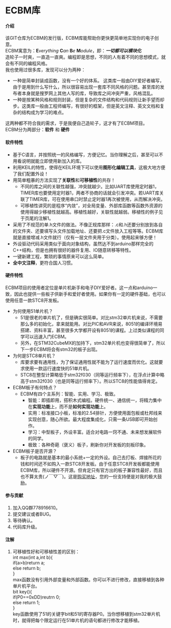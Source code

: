 # ECBM库

#### 介绍
该GIT仓库为ECBM的发行版，ECBM库能帮助你更快更简单地实现你的电子创意。  
ECBM寓意为：**E***verything* **C***an* **B***e* **M***odule*，即：***一切都可以模块化***  
造轮子一时爽，一直造一直爽。编程即是思想，不同的人有着不同的思想模式，就会有不同的编程风格。   
我也使用过很多库，发现可以分为两种：   
* 一种是简单封装成函数，没有一个好的体系。 这类库一般由DIY爱好者编写，由于是用到什么写什么，所以很容易出现一套库不同风格的问题。甚至库的发布者本身就是搜罗网上其他人写的库，导致库之间冲突严重，风格混乱。   
* 一种是按某种风格和规则封装，但是复杂的文件结构和代码规则让新手望而却步。这类库一般由工程师编写，有很好的框架，但是英文注释、英文文档和复杂的结构成为学习的难点。  

这两种都不符合我的需求，于是我便自己造轮子，这才有了ECBM项目。  
ECBM分为两部分：**软件** 和 **硬件**  
#### 软件特性  

* 基于C语言，并按照统一的风格编写，方便记忆。当你理解之后，甚至可以不用看说明就能立即使用新加入的库。  
* 利用KEIL的特性，使得在KEIL环境下可以使用**图形化编辑工具**，这极大地方便了我们配置外设！  
* 用简单粗暴的方法实现了**关联性**和**可移植性**的共存！
    * 不同的库之间的关联性越强，冲突就越少。比如UART库使用定时器1，TIMER库也要使用定时器1，两者不协商的话就会引发冲突。若UART库关联了TIMER库，可在使用串口时禁止定时器1再次被使用，从而解决冲突。  
    * 可移植性讲究的是程序“内敛”，对全局变量、外部库函数等函数外资源的使用得越少移植性就越高。移植性越好，关联性就越弱。移植性的例子见于页尾的注解1。  
* 采用了不规范的单.h文件的做法。不像正规库那样：.c和.h还要分别放到各自的文件夹、还要填写头文件加载地址、还要把.c文件放入工程等等。ECBM库就是直接增减.h文件就行（仅有一层文件夹用于分类）。使用起来够方便！  
* 外设驱动代码采用类似于面向对象结构，虽然达不到arduino那样完全的C++结构，但是也拥有很好的器件复用、IO随意转移等特性。  
* 一键新建工程，繁琐的事情原来可以这么简单。
* **全中文注释**，更符合国人习惯。
#### 硬件特性   

ECBM项目的使用者定位是单片机新手和电子DIY爱好者。这一点和arduino一致，因此也提供一些板子供新手和爱好者使用。如果你有一定的硬件基础，也可以使用任意一款STC8开发板。   
* 为何使用51单片机？  
    * 51是很老的单片机了，但是确实很简单。对比stm32单片机来说，不需要那么多的初始化，拿来就能用。对比PIC和AVR来说，8051的编译环境易搭建、资料丰富，甚至很多大学都开设有8051的课程。上过类似课程的同学可以迅速入门ECBM。  
    * 另外，在STM32CubeMX的加持下，stm32单片机也变得很简单了，所以下一步ECBM将会有stm32的板子出现。
* 为何是STC8单片机？  
    * 库要求要有通用性，为了保证通用性就不能为了运行速度而优化。这就要求使用一款运行速度快的51单片机。  
    * STC8在整型计算略低于stm32f030（同等运行频率下），在浮点计算中略高于stm32f030（也是同等运行频率下）。所以STC8的性能值得肯定。  
* ECBM板子有何特点？  
    * ECBM有四个主系列：智能、实用、学习、极致。  
        * 智能：即插即用，搭积木式编程。硬件统一、通信统一，将精力集中在**实现功能**上，而不是**如何实现功能**上。    
        * 实用：标准接口小板，标准的2.54排针，方便使用面包板或杜邦线来实现创意，随心所欲。最大程度集成化，只需一条USB即可开始创作。  
        * 学习：中型板子，外设丰富。适合对电路一窍不通、未来想发展软件的同学。  
        * 极致：各种奇葩（褒义）板子，刷新你对开发板的刻板印象。  
* ECBM板子是否开源？  
    * 板子的电路就是基本的最小系统+一定的外设。自己去打板、焊接所花的钱和时间还不如购入一款STC8开发板。由于任意STC8开发板都能使用ECBM库，所以硬件不开源。但肯定只有官方出的板子兼容性最好，而且也不算太贵(ノ￣▽￣)。这是[购买地址](https://shop179570892.taobao.com/index.htm?spm=2013.1.w5002-21430097888.2.54374be8ul78Pw)，您的一份支持便是对我的极大鼓励。

#### 参与贡献

1. 加入QQ群778916610。
2. 提交建议或者BUG。
3. 等待确认。
4. 代码库升级。


#### 注解

1. 可移植性好和可移植性差的区别：  
    int max(int a,int b){  
        if(a>b)return a;  
        else return b;    
    }  
max函数没有引用外部变量和外部函数。你可以不进行修改，直接移植到各种单片机平台。  
    bit key(){  
        if(P0==0xDD)reutrn 0;  
        else return 1;  
    }  
key函数使用了51的关键字bit和51的寄存器P0。当你想移植到stm32单片机时，就得把每个限定运行在51单片机的语句都进行修改才能移植。